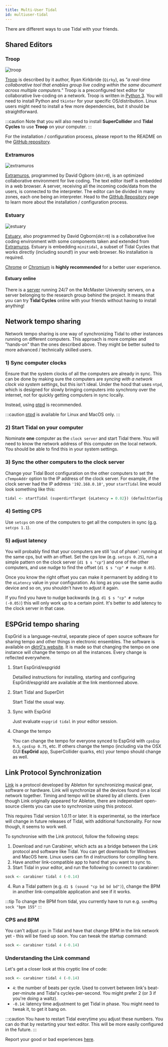 ```yaml
---
title: Multi-User Tidal
id: multiuser-tidal 
---
```


There are different ways to use Tidal with your friends.

## Shared Editors

### Troop

![troop](troop.png)

[Troop](https://github.com/Qirky/Troop) is described by it author, Ryan Kirkbride (`Qirky`), as *"a real-time collaborative tool that enables group live coding within the same document across multiple computers."* Troop is a preconfigured text editor for collaborative live-coding on a network. Troop is written in [Python 3](https://www.python.org/). You will need to install Python and `tkinter` for your specific OS/distribution. Linux users might need to install a few more dependencies, but it should be straightforward.

:::caution
Note that you will also need to install **SuperCollider** and **Tidal Cycles** to use **Troop** on your computer. 
:::

For the installation / configuration process, please report to the README on the [GitHub repository](https://github.com/Qirky/Troop).


### Extramuros

![extramuros](https://iclc.toplap.org/2015/html/extramuros-screenshot.png)

[Extramuros](https://github.com/dktr0/extramuros), programmed by David Ogborn (`dktr0`), is an optimized collaborative environment for live coding. The text editor itself is embedded in a web browser. A server, receiving all the incoming code/data from the users, is connected to the interpreter. The editor can be divided in many zones, each one being an interpreter. Head to the [GitHub Repository](https://github.com/dktr0/extramuros) page to learn more about the installation / configuration process.


### Estuary

![estuary](estuary.png)

[Estuary](https://github.com/dktr0/estuary), also programmed by David Ogborn(`dktr0`) is a collaborative live coding environment with some components taken and extended from [Extramuros](###Extramuros). Estuary is embedding `minitidal`, a subset of Tidal Cycles that works directly (including sound!) in your web browser. No installation is required.

[Chrome](https://www.google.com/chrome/) or [Chromium](https://www.chromium.org/) is **highly recommended** for a better user experience.

#### Estuary online

There is a [server](https://estuary.mcmaster.ca) running 24/7 on the McMaster University servers, on a server belonging to the research group behind the project. It means that you can try **Tidal Cycles** online with your friends without having to install anything!

## Network tempo sharing

Network tempo sharing is one way of synchronizing Tidal to other instances running on different computers. This approach is more complex and "hands-on" than the ones described above. They might be better suited to more advanced / technically skilled users. 

### 1) Sync computer clocks

Ensure that the system clocks of all the computers are already in sync. This can be done by making sure the computers are *syncing with a network clock via system settings*, but this isn't ideal. Under the hood that uses `ntpd`, which is designed for slowly bringing computers into synchrony over the internet, not for quickly getting computers in sync locally. 

Instead, using [ptpd](https://github.com/ptpd/ptpd) is recommended. 

:::caution
[ptpd](https://github.com/ptpd/ptpd) is available for Linux and MacOS only.
:::

### 2) Start Tidal on your computer

Nominate **one** computer as the `clock server` and start Tidal there. You will need to know the network address of this computer on the local network. You should be able to find this in your system settings. 

### 3) Sync the other computers to the clock server

Change your Tidal Boot configuration on the other computers to set the `cTempoAddr` option to the IP address of the clock server. For example, if the clock server had the IP address `'192.168.0.10'`, your `startTidal` line would look something like this: 

```haskell
tidal <- startTidal (superdirtTarget {oLatency = 0.02}) (defaultConfig {cFrameTimespan = 1/20, cTempoAddr = "192.168.0.10"})
```

### 4) Setting CPS

Use `setcps` on one of the computers to get all the computers in sync (g.g. `setcps 1.1`). 

### 5) adjust latency

You will probably find that your computers are still 'out of phase': running at the same cps, but with an offset. Set the cps low (e.g. `setcps 0.25`), run a simple pattern on the clock server (`d1 $ s "cp"`) and one of the other computers, and use nudge to find the offset (`d1 $ s "cp" # nudge 0.05`).

Once you know the right offset you can make it permanent by adding it to the `oLatency` value in your configuration. As long as you use the same audio device and so on, you shouldn't have to adjust it again.

If you find you have to nudge backwards (e.g. `d1 $ s "cp" # nudge (-0.05)`) this will only work up to a certain point. It's better to add latency to the clock server in that case. 

## ESPGrid tempo sharing

EspGrid is a language-neutral, separate piece of open source software for sharing tempo and other things in electronic ensembles. The software is available on [dktr0's website](https://dktr0.github.io/EspGrid/install.html). It is made so that changing the tempo on one instance will change the tempo on all the instances. Every change is reflected everywhere.

1. Start EspGrid/espgridd

   Detailled instructions for installing, starting and configuring EspGrid/espgridd are available at the link mentionned above.

2. Start Tidal and SuperDirt 

   Start Tidal the usual way. 

3. Sync with EspGrid

   Just evaluate `espgrid tidal` in your editor session.

4. Change the tempo

   You can change the tempo for everyone synced to EspGrid with `cpsEsp 0.5`, `cpsEsp 0.75`, etc. If others change the tempo (including via the OSX GUI **EspGrid** app, SuperCollider quarks, etc) your tempo should change as well. 


## Link Protocol Synchronization

[Link](https://www.ableton.com/en/link/) is a protocol developed by Ableton for synchronizing musical gear, software or hardware. Link will synchronize all the devices found on a local network together. Timing and tempo will be shared by all clients. Even though Link originally appeared for Ableton, there are independant open-source clients you can use to synchronize using this protocol.

This requires Tidal version 1.0.11 or later. It is experimental, so the interface will change in future releases of Tidal, with additional functionality. For now though, it seems to work well.

To synchronise with the Link protocol, follow the following steps:

1. Download and run Carabiner, which acts as a bridge between the Link protocol and software like Tidal. You can get downloads for Windows and MacOS here. Linux users can fin d instructions for compiling here.
2. Have another link-compatible app to hand that you want to sync to. 
3. Start Tidal in your editor, and run the following to connect to carabiner:

```haskell
sock <- carabiner tidal 4 (-0.14)
```

4. Run a Tidal pattern (e.g. `d1 $ (sound "cp bd bd bd")`), change the BPM in another link-compatible application and see if it works.

:::tip
To change the BPM from tidal, you currently have to run e.g. `sendMsg sock "bpm 155"`
:::

### CPS and BPM

You can't adjust `cps` in Tidal and have that change BPM in the link network yet - this will be fixed up soon. You can tweak the startup command:

```haskell
sock <- carabiner tidal 4 (-0.14)
```

### Understanding the Link command

Let's get a closer look at this cryptic line of code:

```haskell
sock <- carabiner tidal 4 (-0.14)
```

- `4`: the number of beats per cycle. Used to convert between link's beat-per-minute and Tidal's cycles-per-second. You might prefer 2 (or 3 if you're doing a waltz).
- `-0.14`: latency time adjustment to get Tidal in phase. You might need to tweak it, to get it bang on.

:::caution
You have to restart Tidal everytime you adjust these numbers. You can do that by restarting your text editor. This will be more easily configured in the future. 
:::

Report your good or bad experiences [here]( https://toplap.lurk.org/t/link-support-preview/418).
